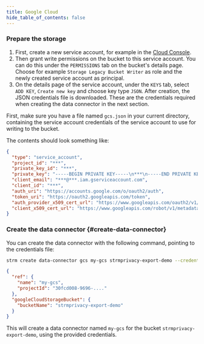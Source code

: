 ```yaml
---
title: Google Cloud
hide_table_of_contents: false
---
```


### Prepare the storage

1. First, create a new service account, for example in
   the [Cloud Console](https://console.cloud.google.com/iam-admin/serviceaccounts).
2. Then grant write permissions on the bucket to this service account. You can do this under the
   `PERMISSIONS` tab on the bucket's details page. Choose for example `Storage Legacy Bucket Writer`
   as role and the newly created service account as principal.
3. On the details page of the service account, under the `KEYS` tab, select `ADD KEY`, `Create new key`
   and choose key type `JSON`. After creation, the JSON credentials file is downloaded. These are the
   credentials required when creating the data connector in the next section.


First, make sure you have a file named `gcs.json` in your current directory,
containing the service account credentials of the service account to use
for writing to the bucket.

The contents should look something like:

```json title=gcs.json
{
  "type": "service_account",
  "project_id": "***",
  "private_key_id": "***",
  "private_key": "-----BEGIN PRIVATE KEY-----\n***\n-----END PRIVATE KEY-----\n",
  "client_email": "***@***.iam.gserviceaccount.com",
  "client_id": "***",
  "auth_uri": "https://accounts.google.com/o/oauth2/auth",
  "token_uri": "https://oauth2.googleapis.com/token",
  "auth_provider_x509_cert_url": "https://www.googleapis.com/oauth2/v1/certs",
  "client_x509_cert_url": "https://www.googleapis.com/robot/v1/metadata/x509/***.iam.gserviceaccount.com"
}
```
### Create the data connector {#create-data-connector}

You can create the data connector with the following command, pointing to the
credentials file:

```bash
strm create data-connector gcs my-gcs strmprivacy-export-demo --credentials-file=gcs.json
```

```json
{
  "ref": {
    "name": "my-gcs",
    "projectId": "30fcd008-9696-...."
  },
  "googleCloudStorageBucket": {
    "bucketName": "strmprivacy-export-demo"
  }
}
```

This will create a data connector named `my-gcs` for the bucket `strmprivacy-export-demo`,
using the provided credentials.
